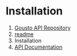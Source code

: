 # Installation

1. [Gousto API Repository](https://github.com/mstnorris/GoustoAPI-Dev)
2. [readme]('readme.md')
3. Installation
4. [API Documentation]('instructions.md')